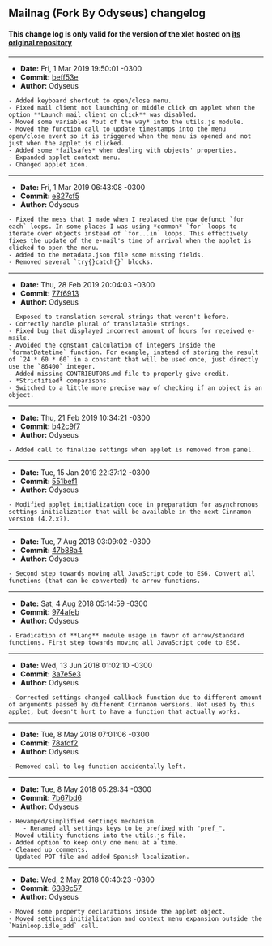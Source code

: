## Mailnag (Fork By Odyseus) changelog

#### This change log is only valid for the version of the xlet hosted on [its original repository](https://gitlab.com/Odyseus/CinnamonTools)

***

- **Date:** Fri, 1 Mar 2019 19:50:01 -0300
- **Commit:** [beff53e](https://gitlab.com/Odyseus/CinnamonTools/commit/beff53e)
- **Author:** Odyseus

```
- Added keyboard shortcut to open/close menu.
- Fixed mail client not launching on middle click on applet when the option **Launch mail client on click** was disabled.
- Moved some variables *out of the way* into the utils.js module.
- Moved the function call to update timestamps into the menu open/close event so it is triggered when the menu is opened and not just when the applet is clicked.
- Added some *failsafes* when dealing with objects' properties.
- Expanded applet context menu.
- Changed applet icon.

```

***

- **Date:** Fri, 1 Mar 2019 06:43:08 -0300
- **Commit:** [e827cf5](https://gitlab.com/Odyseus/CinnamonTools/commit/e827cf5)
- **Author:** Odyseus

```
- Fixed the mess that I made when I replaced the now defunct `for each` loops. In some places I was using *common* `for` loops to iterate over objects instead of `for...in` loops. This effectively fixes the update of the e-mail's time of arrival when the applet is clicked to open the menu.
- Added to the metadata.json file some missing fields.
- Removed several `try{}catch{}` blocks.

```

***

- **Date:** Thu, 28 Feb 2019 20:04:03 -0300
- **Commit:** [77f6913](https://gitlab.com/Odyseus/CinnamonTools/commit/77f6913)
- **Author:** Odyseus

```
- Exposed to translation several strings that weren't before.
- Correctly handle plural of translatable strings.
- Fixed bug that displayed incorrect amount of hours for received e-mails.
- Avoided the constant calculation of integers inside the `formatDatetime` function. For example, instead of storing the result of `24 * 60 * 60` in a constant that will be used once, just directly use the `86400` integer.
- Added missing CONTRIBUTORS.md file to properly give credit.
- *Strictified* comparisons.
- Switched to a little more precise way of checking if an object is an object.

```

***

- **Date:** Thu, 21 Feb 2019 10:34:21 -0300
- **Commit:** [b42c9f7](https://gitlab.com/Odyseus/CinnamonTools/commit/b42c9f7)
- **Author:** Odyseus

```
- Added call to finalize settings when applet is removed from panel.

```

***

- **Date:** Tue, 15 Jan 2019 22:37:12 -0300
- **Commit:** [551bef1](https://gitlab.com/Odyseus/CinnamonTools/commit/551bef1)
- **Author:** Odyseus

```
- Modified applet initialization code in preparation for asynchronous settings initialization that will be available in the next Cinnamon version (4.2.x?).

```

***

- **Date:** Tue, 7 Aug 2018 03:09:02 -0300
- **Commit:** [47b88a4](https://gitlab.com/Odyseus/CinnamonTools/commit/47b88a4)
- **Author:** Odyseus

```
- Second step towards moving all JavaScript code to ES6. Convert all functions (that can be converted) to arrow functions.

```

***

- **Date:** Sat, 4 Aug 2018 05:14:59 -0300
- **Commit:** [974afeb](https://gitlab.com/Odyseus/CinnamonTools/commit/974afeb)
- **Author:** Odyseus

```
- Eradication of **Lang** module usage in favor of arrow/standard functions. First step towards moving all JavaScript code to ES6.

```

***

- **Date:** Wed, 13 Jun 2018 01:02:10 -0300
- **Commit:** [3a7e5e3](https://gitlab.com/Odyseus/CinnamonTools/commit/3a7e5e3)
- **Author:** Odyseus

```
- Corrected settings changed callback function due to different amount of arguments passed by different Cinnamon versions. Not used by this applet, but doesn't hurt to have a function that actually works.

```

***

- **Date:** Tue, 8 May 2018 07:01:06 -0300
- **Commit:** [78afdf2](https://gitlab.com/Odyseus/CinnamonTools/commit/78afdf2)
- **Author:** Odyseus

```
- Removed call to log function accidentally left.

```

***

- **Date:** Tue, 8 May 2018 05:29:34 -0300
- **Commit:** [7b67bd6](https://gitlab.com/Odyseus/CinnamonTools/commit/7b67bd6)
- **Author:** Odyseus

```
- Revamped/simplified settings mechanism.
    - Renamed all settings keys to be prefixed with "pref_".
- Moved utility functions into the utils.js file.
- Added option to keep only one menu at a time.
- Cleaned up comments.
- Updated POT file and added Spanish localization.

```

***

- **Date:** Wed, 2 May 2018 00:40:23 -0300
- **Commit:** [6389c57](https://gitlab.com/Odyseus/CinnamonTools/commit/6389c57)
- **Author:** Odyseus

```
- Moved some property declarations inside the applet object.
- Moved settings initialization and context menu expansion outside the `Mainloop.idle_add` call.

```

***
